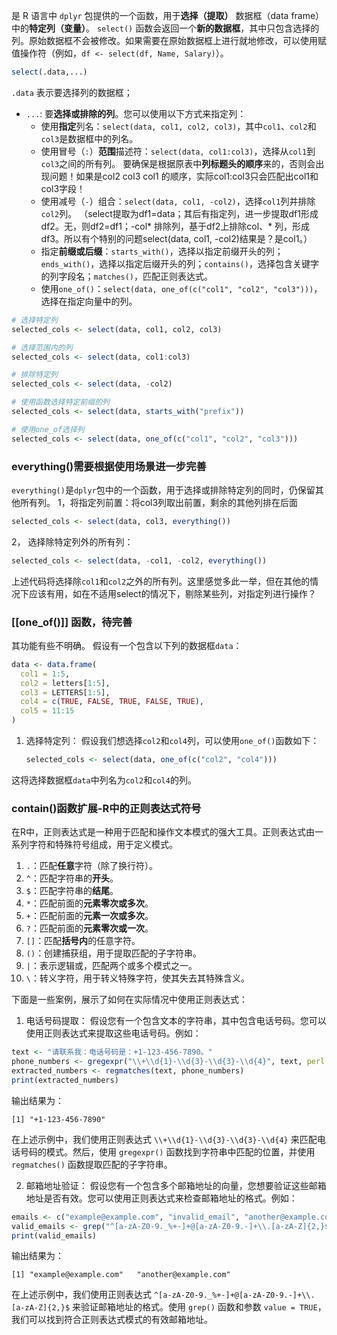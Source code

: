 是 R 语言中 `dplyr` 包提供的一个函数，用于**选择（提取）** 数据框（data frame）中的**特定列（变量）**。
`select()` 函数会返回一个**新的数据框**，其中只包含选择的列。原始数据框不会被修改。如果需要在原始数据框上进行就地修改，可以使用赋值操作符（例如，`df <- select(df, Name, Salary)`）。
```R
select(.data,...)
```
`.data` 表示要选择列的数据框；
- `...`: 要**选择或排除的列**。您可以使用以下方式来指定列：
  - 使用**指定**列名：`select(data, col1, col2, col3)`，其中`col1`、`col2`和`col3`是数据框中的列名。
  - 使用冒号（`:`）**范围**描述符：`select(data, col1:col3)`，选择从`col1`到`col3`之间的所有列。
  要确保是根据原表中**列标题头的顺序**来的，否则会出现问题！如果是col2 col3 col1 的顺序，实际col1:col3只会匹配出col1和col3字段！
  - 使用减号（`-`）组合：`select(data, col1, -col2)`，选择`col1`列并排除`col2`列。
（select提取为df1=data；其后有指定列，进一步提取df1形成df2。无，则df2=df1；-col* 排除列，基于df2上排除col、* 列，形成df3。所以有个特别的问题select(data, col1, -col2)结果是？是col1。）
  - 指定**前缀或后缀**：`starts_with()`，选择以指定前缀开头的列；`ends_with()`，选择以指定后缀开头的列；`contains()`，选择包含关键字的列字段名；`matches()`，匹配正则表达式。
  - 使用`one_of()`：`select(data, one_of(c("col1", "col2", "col3")))`，选择在指定向量中的列。

```R
# 选择特定列
selected_cols <- select(data, col1, col2, col3)

# 选择范围内的列
selected_cols <- select(data, col1:col3)

# 排除特定列
selected_cols <- select(data, -col2)

# 使用函数选择特定前缀的列
selected_cols <- select(data, starts_with("prefix"))

# 使用one_of选择列
selected_cols <- select(data, one_of(c("col1", "col2", "col3")))
```

### everything()需要根据使用场景进一步完善
`everything()`是`dplyr`包中的一个函数，用于选择或排除特定列的同时，仍保留其他所有列。
1，将指定列前置：将col3列取出前置，剩余的其他列排在后面
   ```R
   selected_cols <- select(data, col3, everything())
   ```
2， 选择除特定列外的所有列：
   ```R
   selected_cols <- select(data, -col1, -col2, everything())
   ```
上述代码将选择除`col1`和`col2`之外的所有列。这里感觉多此一举，但在其他的情况下应该有用，如在不适用select的情况下，剔除某些列，对指定列进行操作？

### [[one_of()]] 函数，待完善
其功能有些不明确。
假设有一个包含以下列的数据框`data`：
```R
data <- data.frame(
  col1 = 1:5,
  col2 = letters[1:5],
  col3 = LETTERS[1:5],
  col4 = c(TRUE, FALSE, TRUE, FALSE, TRUE),
  col5 = 11:15
)
```
1. 选择特定列：
   假设我们想选择`col2`和`col4`列，可以使用`one_of()`函数如下：
   ```R
   selected_cols <- select(data, one_of(c("col2", "col4")))
   ```
这将选择数据框`data`中列名为`col2`和`col4`的列。





### contain()函数扩展-R中的正则表达式符号
在R中，正则表达式是一种用于匹配和操作文本模式的强大工具。正则表达式由一系列字符和特殊符号组成，用于定义模式。
1. `.`：匹配**任意**字符（除了换行符）。
2. `^`：匹配字符串的**开头**。
3. `$`：匹配字符串的**结尾**。
4. `*`：匹配前面的**元素零次或多次**。
5. `+`：匹配前面的**元素一次或多次**。
6. `?`：匹配前面的**元素零次或一次**。
7. `[]`：匹配**括号内**的任意字符。
8. `()`：创建捕获组，用于提取匹配的子字符串。
9. `|`：表示逻辑或，匹配两个或多个模式之一。
10. `\`：转义字符，用于转义特殊字符，使其失去其特殊含义。

下面是一些案例，展示了如何在实际情况中使用正则表达式：
1. 电话号码提取：
假设您有一个包含文本的字符串，其中包含电话号码。您可以使用正则表达式来提取这些电话号码。例如：
```R
text <- "请联系我：电话号码是：+1-123-456-7890。"
phone_numbers <- gregexpr("\\+\\d{1}-\\d{3}-\\d{3}-\\d{4}", text, perl = TRUE)
extracted_numbers <- regmatches(text, phone_numbers)
print(extracted_numbers)
```
输出结果为：
```
[1] "+1-123-456-7890"
```
在上述示例中，我们使用正则表达式 `\\+\\d{1}-\\d{3}-\\d{3}-\\d{4}` 来匹配电话号码的模式。然后，使用 `gregexpr()` 函数找到字符串中匹配的位置，并使用 `regmatches()` 函数提取匹配的子字符串。

2. 邮箱地址验证：
假设您有一个包含多个邮箱地址的向量，您想要验证这些邮箱地址是否有效。您可以使用正则表达式来检查邮箱地址的格式。例如：
```R
emails <- c("example@example.com", "invalid_email", "another@example.com")
valid_emails <- grep("^[a-zA-Z0-9._%+-]+@[a-zA-Z0-9.-]+\\.[a-zA-Z]{2,}$", emails, value = TRUE)
print(valid_emails)
```
输出结果为：
```
[1] "example@example.com"   "another@example.com"
```

在上述示例中，我们使用正则表达式 `^[a-zA-Z0-9._%+-]+@[a-zA-Z0-9.-]+\\.[a-zA-Z]{2,}$` 来验证邮箱地址的格式。使用 `grep()` 函数和参数 `value = TRUE`，我们可以找到符合正则表达式模式的有效邮箱地址。